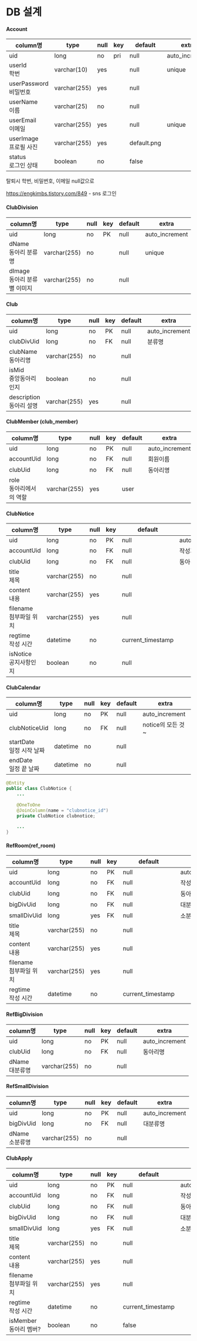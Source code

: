 # DB 설계

#### Account

| column명                   | type         | null | key  | default     | extra          |
| -------------------------- | ------------ | ---- | ---- | ----------- | -------------- |
| uid                        | long         | no   | pri  | null        | auto_increment |
| userId<br />학번           | varchar(10)  | yes  |      | null        | unique         |
| userPassword<br />비밀번호 | varchar(255) | yes  |      | null        |                |
| userName<br />이름         | varchar(25)  | no   |      | null        |                |
| userEmail<br />이메일      | varchar(255) | yes  |      | null        | unique         |
| userImage<br />프로필 사진 | varchar(255) | yes  |      | default.png |                |
| status<br />로그인 상태    | boolean      | no   |      | false       |                |

탈퇴시 학번, 비밀번호, 이메일 null값으로



https://engkimbs.tistory.com/849 - sns 로그인



#### ClubDivision

| column명                         | type         | null | key  | default | extra          |
| -------------------------------- | ------------ | ---- | ---- | ------- | -------------- |
| uid                              | long         | no   | PK   | null    | auto_increment |
| dName<br />동아리 분류명         | varchar(255) | no   |      | null    | unique         |
| dImage<br />동아리 분류별 이미지 | varchar(255) | no   |      | null    |                |



#### Club

| column명                     | type         | null | key  | default | extra          |
| ---------------------------- | ------------ | ---- | ---- | ------- | -------------- |
| uid                          | long         | no   | PK   | null    | auto_increment |
| clubDivUid                   | long         | no   | FK   | null    | 분류명         |
| clubName<br />동아리명       | varchar(255) | no   |      | null    |                |
| isMid<br />중앙동아리인지    | boolean      | no   |      | null    |                |
| description<br />동아리 설명 | varchar(255) | yes  |      | null    |                |



#### ClubMember (club_member)

| column명                    | type         | null | key  | default | extra          |
| --------------------------- | ------------ | ---- | ---- | ------- | -------------- |
| uid                         | long         | no   | PK   | null    | auto_increment |
| accountUid                  | long         | no   | FK   | null    | 회원이름       |
| clubUid                     | long         | no   | FK   | null    | 동아리명       |
| role<br />동아리에서의 역할 | varchar(255) | yes  |      | user    |                |



#### ClubNotice

| column명                    | type         | null | key  | default           | extra          |
| --------------------------- | ------------ | ---- | ---- | ----------------- | -------------- |
| uid                         | long         | no   | PK   | null              | auto_increment |
| accountUid                  | long         | no   | FK   | null              | 작성자명       |
| clubUid                     | long         | no   | FK   | null              | 동아리명       |
| title<br />제목             | varchar(255) | no   |      | null              |                |
| content<br />내용           | varchar(255) | yes  |      | null              |                |
| filename<br />첨부파일 위치 | varchar(255) | yes  |      | null              |                |
| regtime<br />작성 시간      | datetime     | no   |      | current_timestamp |                |
| isNotice<br />공지사항인지  | boolean      | no   |      | null              |                |



#### ClubCalendar

| column명                      | type     | null | key  | default | extra             |
| ----------------------------- | -------- | ---- | ---- | ------- | ----------------- |
| uid                           | long     | no   | PK   | null    | auto_increment    |
| clubNoticeUid                 | long     | no   | FK   | null    | notice의 모든 것~ |
| startDate<br />일정 시작 날짜 | datetime | no   |      | null    |                   |
| endDate<br />일정 끝 날짜     | datetime | no   |      | null    |                   |

```java
@Entity
public class ClubNotice {
    ...
        
    @OneToOne
    @JoinColumn(name = "clubnotice_id")
    private ClubNotice clubnotice;
 
    ...
}
```



#### RefRoom(ref_room)

| column명                    | type         | null | key  | default           | extra          |
| --------------------------- | ------------ | ---- | ---- | ----------------- | -------------- |
| uid                         | long         | no   | PK   | null              | auto_increment |
| accountUid                  | long         | no   | FK   | null              | 작성자명       |
| clubUid                     | long         | no   | FK   | null              | 동아리명       |
| bigDivUid                   | long         | no   | FK   | null              | 대분류명       |
| smallDivUid                 | long         | yes  | FK   | null              | 소분류명       |
| title<br />제목             | varchar(255) | no   |      | null              |                |
| content<br />내용           | varchar(255) | yes  |      | null              |                |
| filename<br />첨부파일 위치 | varchar(255) | yes  |      | null              |                |
| regtime<br />작성 시간      | datetime     | no   |      | current_timestamp |                |



#### RefBigDivision

| column명            | type         | null | key  | default | extra          |
| ------------------- | ------------ | ---- | ---- | ------- | -------------- |
| uid                 | long         | no   | PK   | null    | auto_increment |
| clubUid             | long         | no   | FK   | null    | 동아리명       |
| dName<br />대분류명 | varchar(255) | no   |      | null    |                |



#### RefSmallDivision

| column명            | type         | null | key  | default | extra          |
| ------------------- | ------------ | ---- | ---- | ------- | -------------- |
| uid                 | long         | no   | PK   | null    | auto_increment |
| bigDivUid           | long         | no   | FK   | null    | 대분류명       |
| dName<br />소분류명 | varchar(255) | no   |      | null    |                |



#### ClubApply

| column명                    | type         | null | key  | default           | extra          |
| --------------------------- | ------------ | ---- | ---- | ----------------- | -------------- |
| uid                         | long         | no   | PK   | null              | auto_increment |
| accountUid                  | long         | no   | FK   | null              | 작성자명       |
| clubUid                     | long         | no   | FK   | null              | 동아리명       |
| bigDivUid                   | long         | no   | FK   | null              | 대분류명       |
| smallDivUid                 | long         | yes  | FK   | null              | 소분류명       |
| title<br />제목             | varchar(255) | no   |      | null              |                |
| content<br />내용           | varchar(255) | yes  |      | null              |                |
| filename<br />첨부파일 위치 | varchar(255) | yes  |      | null              |                |
| regtime<br />작성 시간      | datetime     | no   |      | current_timestamp |                |
| isMember<br />동아리 멤버?  | boolean      | no   |      | false             |                |



